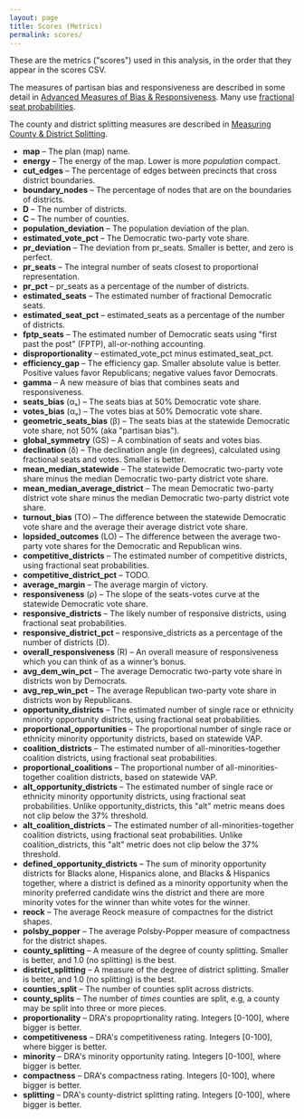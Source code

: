 ```yaml
---
layout: page
title: Scores (Metrics)
permalink: scores/
---
```


These are the metrics ("scores") used in this analysis, in the order that they appear in the scores CSV.

The measures of partisan bias and responsiveness are described in some detail in
[Advanced Measures of Bias &amp; Responsiveness](https://medium.com/dra-2020/advanced-measures-of-bias-responsiveness-c1bf182d29a9).
Many use [fractional seat probabilities](https://lipid.phys.cmu.edu/nagle/Technical/FractionalSeats2.pdf).

The county and district splitting measures are described in
[Measuring County &amp; District Splitting](https://medium.com/dra-2020/measuring-county-district-splitting-48a075bcce39).

*   **map** &ndash; The plan (map) name.
*   **energy** &ndash; The energy of the map. Lower is more *population* compact.
*   **cut_edges** &ndash; The percentage of edges between precincts that cross district boundaries.
*   **boundary_nodes** &ndash; The percentage of nodes that are on the boundaries of districts.
*   **D** &ndash; The number of districts.
*   **C** &ndash; The number of counties.
*   **population_deviation** &ndash; The population deviation of the plan.
*   **estimated_vote_pct** &ndash; The Democratic two-party vote share.
*   **pr_deviation** &ndash; The deviation from pr_seats. Smaller is better, and zero is perfect.
*   **pr_seats** &ndash; The integral number of seats closest to proportional representation.
*   **pr_pct** &ndash; pr_seats as a percentage of the number of districts.
*   **estimated_seats** &ndash; The estimated number of fractional Democratic seats.
*   **estimated_seat_pct** &ndash; estimated_seats as a percentage of the number of districts.
*   **fptp_seats** &ndash; The estimated number of Democratic seats using "first past the post" (FPTP), all-or-nothing accounting.
*   **disproportionality** &ndash; estimated_vote_pct minus estimated_seat_pct.
*   **efficiency_gap** &ndash; The efficiency gap. Smaller absolute value is better. Positive values favor Republicans; negative values favor Democrats.
*   **gamma** &ndash; A new measure of bias that combines seats and responsiveness.
*   **seats_bias** (αₛ) &ndash; The seats bias at 50% Democratic vote share.
*   **votes_bias** (αᵥ) &ndash; The votes bias at 50% Democratic vote share.
*   **geometric_seats_bias** (β) &ndash; The seats bias at the statewide Democratic vote share, not 50% (aka "partisan bias").
*   **global_symmetry** (GS) &ndash; A combination of seats and votes bias.
*   **declination** (δ) &ndash; The declination angle (in degrees), calculated using fractional seats and votes. Smaller is better.
*   **mean_median_statewide** &ndash; The statewide Democratic two-party vote share minus the median Democratic two-party district vote share.
*   **mean_median_average_district** &ndash; The mean Democratic two-party district vote share minus the median Democratic two-party district vote share.
*   **turnout_bias** (TO) &ndash; The difference between the statewide Democratic vote share and the average their average district vote share.
*   **lopsided_outcomes** (LO) &ndash; The difference between the average two-party vote shares for the Democratic and Republican wins.
*   **competitive_districts** &ndash; The estimated number of competitive districts, using fractional seat probabilities.
*   **competitive_district_pct** &ndash; TODO.
*   **average_margin** &ndash; The average margin of victory.
*   **responsiveness** (ρ) &ndash; The slope of the seats-votes curve at the statewide Democratic vote share.
*   **responsive_districts** &ndash; The likely number of responsive districts, using fractional seat probabilities.
*   **responsive_district_pct** &ndash; responsive_districts as a percentage of the number of districts (D).
*   **overall_responsiveness** (R) &ndash; An overall measure of responsiveness which you can think of as a winner’s bonus.
*   **avg_dem_win_pct** &ndash; The average Democratic two-party vote share in districts won by Democrats.
*   **avg_rep_win_pct** &ndash; The average Republican two-party vote share in districts won by Republicans.
*   **opportunity_districts** &ndash; The estimated number of single race or ethnicity minority opportunity districts, using fractional seat probabilities.
*   **proportional_opportunities** &ndash; The proportional number of single race or ethnicity minority opportunity districts, based on statewide VAP.
*   **coalition_districts** &ndash; The estimated number of all-minorities-together coalition districts, using fractional seat probabilities.
*   **proportional_coalitions** &ndash; The proportional number of all-minorities-together coalition districts, based on statewide VAP.
*   **alt_opportunity_districts** &ndash; The estimated number of single race or ethnicity minority opportunity districts, using fractional seat probabilities. Unlike opportunity_districts, this "alt" metric means does not clip below the 37% threshold.
*   **alt_coalition_districts** &ndash; The estimated number of all-minorities-together coalition districts, using fractional seat probabilities. Unlike coalition_districts, this "alt" metric does not clip below the 37% threshold.
*   **defined_opportunity_districts** &ndash; The sum of minority opportunity districts for Blacks alone, Hispanics alone, and Blacks & Hispanics together, where a district is defined as a minority opportunity when the minority preferred candidate wins the district and there are more minority votes for the winner than white votes for the winner.
*   **reock** &ndash; The average Reock measure of compactnes for the district shapes.
*   **polsby_popper** &ndash; The average Polsby-Popper measure of compactness for the district shapes.
*   **county_splitting** &ndash; A measure of the degree of county splitting. Smaller is better, and 1.0 (no splitting) is the best.
*   **district_splitting** &ndash; A measure of the degree of district splitting. Smaller is better, and 1.0 (no splitting) is the best.
*   **counties_split** &ndash; The number of counties split across districts.
*   **county_splits** &ndash; The number of *times* counties are split, e.g, a county may be split into three or more pieces.
*   **proportionality** &ndash; DRA's propoprtionality rating. Integers [0-100], where bigger is better.
*   **competitiveness** &ndash; DRA's competitiveness rating. Integers [0-100], where bigger is better.
*   **minority** &ndash; DRA's minority opportunity rating. Integers [0-100], where bigger is better.
*   **compactness** &ndash; DRA's compactness rating. Integers [0-100], where bigger is better.
*   **splitting** &ndash; DRA's county-district splitting rating. Integers [0-100], where bigger is better.